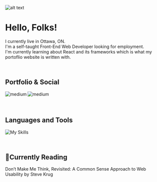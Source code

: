 ![alt text](https://i.imgur.com/kX7VzMz.png)

# Hello, Folks!

I currently live in Ottawa, ON.
<br />
I'm a self-taught Front-End Web Developer looking for employment.
<br />
I'm currently learning about React and its frameworks which is what my portoflio website is written with.

<br />

## Portfolio & Social

[<img align="left" alt="medium" src="https://img.shields.io/badge/website-000000?style=for-the-badge&logo=About.me&logoColor=white" />](https://netlify-thinks-arsenaultm90-is-great.netlify.app/)
[<img align="left" alt="medium" src="https://img.shields.io/badge/LinkedIn-0077B5?style=for-the-badge&logo=linkedin&logoColor=white" />](https://www.linkedin.com/in/arsenaultm/)

<br />
<br />
<br />

## Languages and Tools

![My Skills](https://skills.thijs.gg/icons?i=html,css,js,react,jest)

<br />

## :book:Currently Reading
Don’t Make Me Think, Revisited: A Common Sense Approach to Web Usability by Steve Krug
